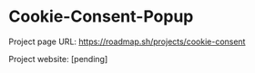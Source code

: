 # Cookie-Consent-Popup

Project page URL: https://roadmap.sh/projects/cookie-consent

Project website: [pending]
